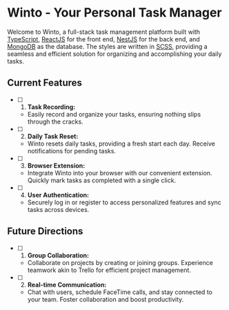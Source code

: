 # Winto - Your Personal Task Manager

Welcome to Winto, a full-stack task management platform built with [TypeScript](https://www.typescriptlang.org/), [ReactJS](https://react.dev/) for the front end, [NestJS](https://docs.nestjs.com/) for the back end, and [MongoDB](https://www.mongodb.com/) as the database. The styles are written in [SCSS](https://sass-lang.com/documentation/syntax/), providing a seamless and efficient solution for organizing and accomplishing your daily tasks.

## Current Features

- [ ] 1. **Task Recording:**
   - Easily record and organize your tasks, ensuring nothing slips through the cracks.

- [ ] 2. **Daily Task Reset:**
   - Winto resets daily tasks, providing a fresh start each day. Receive notifications for pending tasks.

- [ ] 3. **Browser Extension:**
   - Integrate Winto into your browser with our convenient extension. Quickly mark tasks as completed with a single click.

- [ ] 4. **User Authentication:**
   - Securely log in or register to access personalized features and sync tasks across devices.


## Future Directions

- [ ] 1. **Group Collaboration:**
   - Collaborate on projects by creating or joining groups. Experience teamwork akin to Trello for efficient project management.

- [ ] 2. **Real-time Communication:**
   - Chat with users, schedule FaceTime calls, and stay connected to your team. Foster collaboration and boost productivity.
